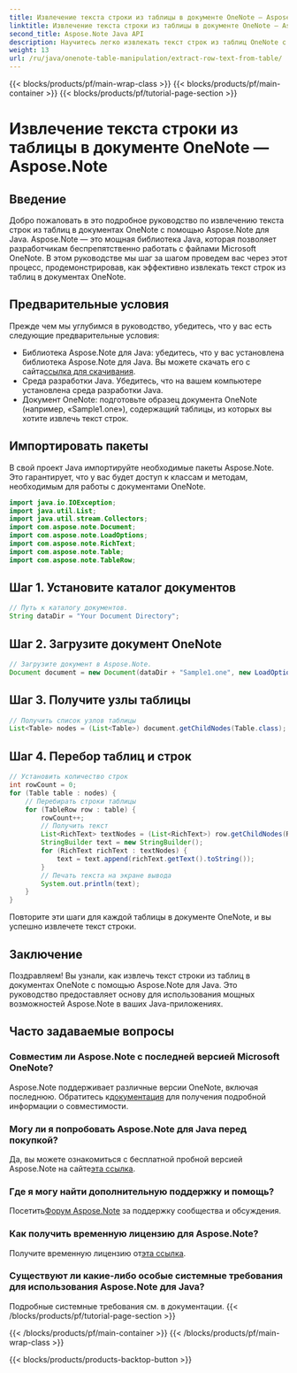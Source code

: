 ```yaml
---
title: Извлечение текста строки из таблицы в документе OneNote — Aspose.Note
linktitle: Извлечение текста строки из таблицы в документе OneNote — Aspose.Note
second_title: Aspose.Note Java API
description: Научитесь легко извлекать текст строк из таблиц OneNote с помощью Aspose.Note для Java. Следуйте нашему пошаговому руководству для бесшовной интеграции.
weight: 13
url: /ru/java/onenote-table-manipulation/extract-row-text-from-table/
---
```


{{< blocks/products/pf/main-wrap-class >}}
{{< blocks/products/pf/main-container >}}
{{< blocks/products/pf/tutorial-page-section >}}

# Извлечение текста строки из таблицы в документе OneNote — Aspose.Note

## Введение
Добро пожаловать в это подробное руководство по извлечению текста строк из таблиц в документах OneNote с помощью Aspose.Note для Java. Aspose.Note — это мощная библиотека Java, которая позволяет разработчикам беспрепятственно работать с файлами Microsoft OneNote. В этом руководстве мы шаг за шагом проведем вас через этот процесс, продемонстрировав, как эффективно извлекать текст строк из таблиц в документах OneNote.
## Предварительные условия
Прежде чем мы углубимся в руководство, убедитесь, что у вас есть следующие предварительные условия:
-  Библиотека Aspose.Note для Java: убедитесь, что у вас установлена библиотека Aspose.Note для Java. Вы можете скачать его с сайта[ссылка для скачивания](https://releases.aspose.com/note/java/).
- Среда разработки Java. Убедитесь, что на вашем компьютере установлена среда разработки Java.
- Документ OneNote: подготовьте образец документа OneNote (например, «Sample1.one»), содержащий таблицы, из которых вы хотите извлечь текст строк.
## Импортировать пакеты
В свой проект Java импортируйте необходимые пакеты Aspose.Note. Это гарантирует, что у вас будет доступ к классам и методам, необходимым для работы с документами OneNote.
```java
import java.io.IOException;
import java.util.List;
import java.util.stream.Collectors;
import com.aspose.note.Document;
import com.aspose.note.LoadOptions;
import com.aspose.note.RichText;
import com.aspose.note.Table;
import com.aspose.note.TableRow;
```
## Шаг 1. Установите каталог документов
```java
// Путь к каталогу документов.
String dataDir = "Your Document Directory";
```
## Шаг 2. Загрузите документ OneNote
```java
// Загрузите документ в Aspose.Note.
Document document = new Document(dataDir + "Sample1.one", new LoadOptions());
```
## Шаг 3. Получите узлы таблицы
```java
// Получить список узлов таблицы
List<Table> nodes = (List<Table>) document.getChildNodes(Table.class);
```
## Шаг 4. Перебор таблиц и строк
```java
// Установить количество строк
int rowCount = 0;
for (Table table : nodes) {
    // Перебирать строки таблицы
    for (TableRow row : table) {
        rowCount++;
        // Получить текст
        List<RichText> textNodes = (List<RichText>) row.getChildNodes(RichText.class);
        StringBuilder text = new StringBuilder();
        for (RichText richText : textNodes) {
            text = text.append(richText.getText().toString());
        }
        // Печать текста на экране вывода
        System.out.println(text);
    }
}
```
Повторите эти шаги для каждой таблицы в документе OneNote, и вы успешно извлечете текст строки.
## Заключение
Поздравляем! Вы узнали, как извлечь текст строки из таблиц в документах OneNote с помощью Aspose.Note для Java. Это руководство предоставляет основу для использования мощных возможностей Aspose.Note в ваших Java-приложениях.
## Часто задаваемые вопросы
### Совместим ли Aspose.Note с последней версией Microsoft OneNote?
 Aspose.Note поддерживает различные версии OneNote, включая последнюю. Обратитесь к[документация](https://reference.aspose.com/note/java/) для получения подробной информации о совместимости.
### Могу ли я попробовать Aspose.Note для Java перед покупкой?
Да, вы можете ознакомиться с бесплатной пробной версией Aspose.Note на сайте[эта ссылка](https://releases.aspose.com/).
### Где я могу найти дополнительную поддержку и помощь?
 Посетить[Форум Aspose.Note](https://forum.aspose.com/c/note/28) за поддержку сообщества и обсуждения.
### Как получить временную лицензию для Aspose.Note?
 Получите временную лицензию от[эта ссылка](https://purchase.aspose.com/temporary-license/).
### Существуют ли какие-либо особые системные требования для использования Aspose.Note для Java?
Подробные системные требования см. в документации.
{{< /blocks/products/pf/tutorial-page-section >}}

{{< /blocks/products/pf/main-container >}}
{{< /blocks/products/pf/main-wrap-class >}}

{{< blocks/products/products-backtop-button >}}
